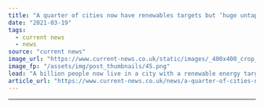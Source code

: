 ```yaml
---
title: "A quarter of cities now have renewables targets but ‘huge untapped potential’ remains"
date: "2021-03-19"
tags: 
  - current news
  - news
source: "current news"
image_url: "https://www.current-news.co.uk/static/images/_400x400_crop_center-center/City-of-Oxford-Credit-Abdulhakeem-Samae-Pixabay.png"
image_fp: "/assets/img/post_thumbnails/45.png"
lead: "​A billion people now live in a city with a renewable energy target or policy, almost a quarter of the global urban population."
article_url: "https://www.current-news.co.uk/news/a-quarter-of-cities-now-have-renewables-targets-but-huge-untapped-potential-remains?utm_source=rss-feeds&utm_medium=rss&utm_campaign=rss"
---
```


---
